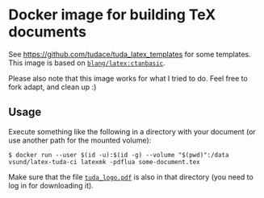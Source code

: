 # Docker image for building TeX documents

See https://github.com/tudace/tuda_latex_templates for some templates.
This image is based on [`blang/latex:ctanbasic`](https://github.com/blang/latex-docker/blob/master/Dockerfile.basic).

Please also note that this image works for what I tried to do. Feel free to fork adapt, and clean up :)


## Usage

Execute something like the following in a directory with your document (or use another path for the mounted volume):
```
$ docker run --user $(id -u):$(id -g) --volume "$(pwd)":/data vsund/latex-tuda-ci latexmk -pdflua some-document.tex
```

Make sure that the file [`tuda_logo.pdf`](https://download.hrz.tu-darmstadt.de/protected/CE/TUDa_LaTeX/tuda_logo.pdf) is also in that directory (you need to log in for downloading it).
